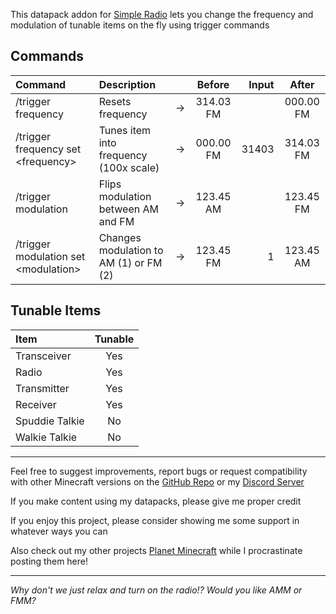This datapack addon for [Simple Radio](https://modrinth.com/mod/simple-radio/) lets you change the frequency and modulation of tunable items on the fly using trigger commands

## Commands

| Command                                | Description                            |     | Before    | Input | After     |
| :-                                     | :-                                     | :-: | :-:       | -:    | :-:       |
| /trigger frequency                     | Resets frequency                       |  →  | 314.03 FM |       | 000.00 FM |
| /trigger frequency set \<frequency\>   | Tunes item into frequency (100x scale) |  →  | 000.00 FM | 31403 | 314.03 FM |
| /trigger modulation                    | Flips modulation between AM and FM     |  →  | 123.45 AM |       | 123.45 FM |
| /trigger modulation set \<modulation\> | Changes modulation to AM (1) or FM (2) |  →  | 123.45 FM | 1     | 123.45 AM |

## Tunable Items

| Item           | Tunable |
| :-             | :-:     |
| Transceiver    | Yes     |
| Radio          | Yes     |
| Transmitter    | Yes     |
| Receiver       | Yes     |
| Spuddie Talkie | No      |
| Walkie Talkie  | No      |

***

Feel free to suggest improvements, report bugs or request compatibility with other Minecraft versions on the [GitHub Repo](https://github.com/B1BU/Simple-Frequency) or my [Discord Server](https://discord.com/invite/JsrG8EDdnZ)

If you make content using my datapacks, please give me proper credit

If you enjoy this project, please consider showing me some support in whatever ways you can

Also check out my other projects [Planet Minecraft](https://www.planetminecraft.com/member/b1bu/) while I procrastinate posting them here!

***

*Why don't we just relax and turn on the radio!? Would you like AMM or FMM?*